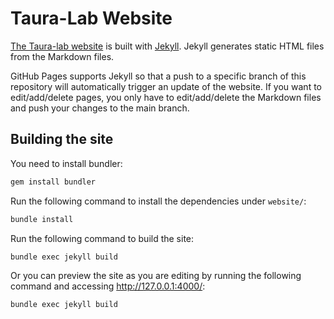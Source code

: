 # Taura-Lab Website

[The Taura-lab website](https://www.eidos.ic.i.u-tokyo.ac.jp) is built with [Jekyll](https://jekyllrb.com/).
Jekyll generates static HTML files from the Markdown files.

GitHub Pages supports Jekyll so that a push to a specific branch of this repository will automatically trigger an update of the website.
If you want to edit/add/delete pages, you only have to edit/add/delete the Markdown files and push your changes to the main branch.

## Building the site
You need to install bundler:

```bash
gem install bundler
```

Run the following command to install the dependencies under `website/`:

```bash
bundle install
```

Run the following command to build the site:

```bash
bundle exec jekyll build
```

Or you can preview the site as you are editing by running the following command and accessing <http://127.0.0.1:4000/>:

```bash
bundle exec jekyll build
```
